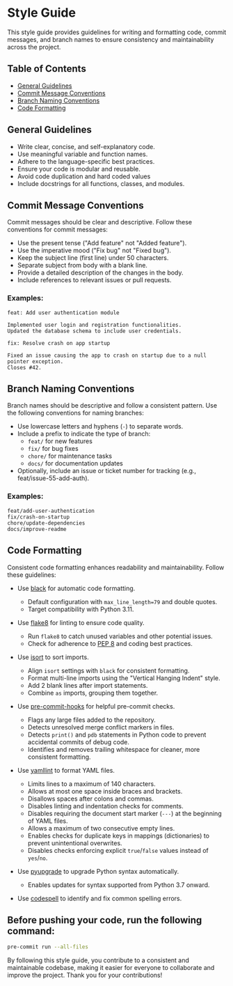 # Style Guide

This style guide provides guidelines for writing and formatting code, commit messages, and branch names to ensure consistency and maintainability across the project.


## Table of Contents
- [General Guidelines](#general-guidelines)
- [Commit Message Conventions](#commit-message-conventions)
- [Branch Naming Conventions](#branch-naming-conventions)
- [Code Formatting](#code-formatting)


## General Guidelines

- Write clear, concise, and self-explanatory code.
- Use meaningful variable and function names.
- Adhere to the language-specific best practices.
- Ensure your code is modular and reusable.
- Avoid code duplication and hard coded values
- Include docstrings for all functions, classes, and modules.

## Commit Message Conventions

Commit messages should be clear and descriptive. Follow these conventions for commit messages:

- Use the present tense ("Add feature" not "Added feature").
- Use the imperative mood ("Fix bug" not "Fixed bug").
- Keep the subject line (first line) under 50 characters.
- Separate subject from body with a blank line.
- Provide a detailed description of the changes in the body.
- Include references to relevant issues or pull requests.

### Examples:

```
feat: Add user authentication module

Implemented user login and registration functionalities.
Updated the database schema to include user credentials.
```

```
fix: Resolve crash on app startup

Fixed an issue causing the app to crash on startup due to a null pointer exception.
Closes #42.
```

## Branch Naming Conventions

Branch names should be descriptive and follow a consistent pattern. Use the following conventions for naming branches:

- Use lowercase letters and hyphens (`-`) to separate words.
- Include a prefix to indicate the type of branch:
  - `feat/` for new features
  - `fix/` for bug fixes
  - `chore/` for maintenance tasks
  - `docs/` for documentation updates
- Optionally, include an issue or ticket number for tracking (e.g., feat/issue-55-add-auth).

### Examples:

```
feat/add-user-authentication
fix/crash-on-startup
chore/update-dependencies
docs/improve-readme
```

## Code Formatting

Consistent code formatting enhances readability and maintainability. Follow these guidelines:

- Use [black](https://black.readthedocs.io/en/stable/) for automatic code formatting.
  - Default configuration with `max_line_length=79` and double quotes.
  - Target compatibility with Python 3.11.

- Use [flake8](https://flake8.pycqa.org/) for linting to ensure code quality.
  - Run `flake8` to catch unused variables and other potential issues.
  - Check for adherence to [PEP 8](https://peps.python.org/pep-0008/) and coding best practices.

- Use [isort](https://github.com/PyCQA/isort) to sort imports.
  - Align `isort` settings with `black` for consistent formatting.
  - Format multi-line imports using the "Vertical Hanging Indent" style.
  - Add 2 blank lines after import statements.
  - Combine `as` imports, grouping them together.

- Use [pre-commit-hooks](https://github.com/pre-commit/pre-commit-hooks) for helpful pre-commit checks.
  - Flags any large files added to the repository.
  - Detects unresolved merge conflict markers in files.
  - Detects `print()` and `pdb` statements in Python code to prevent accidental commits of debug code.
  - Identifies and removes trailing whitespace for cleaner, more consistent formatting.

- Use [yamllint](https://github.com/adrienverge/yamllint) to format YAML files.
  - Limits lines to a maximum of 140 characters.
  - Allows at most one space inside braces and brackets.
  - Disallows spaces after colons and commas.
  - Disables linting and indentation checks for comments.
  - Disables requiring the document start marker (`---`) at the beginning of YAML files.
  - Allows a maximum of two consecutive empty lines.
  - Enables checks for duplicate keys in mappings (dictionaries) to prevent unintentional overwrites.
  - Disables checks enforcing explicit `true`/`false` values instead of `yes`/`no`.

- Use [pyupgrade](https://github.com/asottile/pyupgrade) to upgrade Python syntax automatically.
  - Enables updates for syntax supported from Python 3.7 onward.

- Use [codespell](https://github.com/codespell-project/codespell) to identify and fix common spelling errors.

## Before pushing your code, run the following command:

```bash
pre-commit run --all-files
```

By following this style guide, you contribute to a consistent and maintainable codebase, making it easier for everyone to collaborate and improve the project. Thank you for your contributions!
